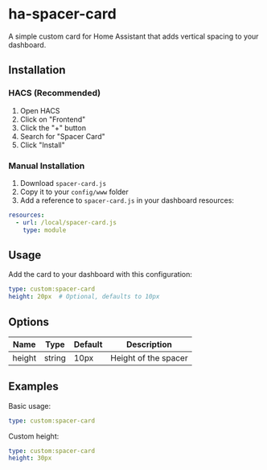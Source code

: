 # ha-spacer-card

A simple custom card for Home Assistant that adds vertical spacing to your dashboard.

## Installation

### HACS (Recommended)
1. Open HACS
2. Click on "Frontend"
3. Click the "+" button
4. Search for "Spacer Card"
5. Click "Install"

### Manual Installation
1. Download `spacer-card.js`
2. Copy it to your `config/www` folder
3. Add a reference to `spacer-card.js` in your dashboard resources:
```yaml
resources:
  - url: /local/spacer-card.js
    type: module
```

## Usage

Add the card to your dashboard with this configuration:

```yaml
type: custom:spacer-card
height: 20px  # Optional, defaults to 10px
```

## Options

| Name | Type | Default | Description |
|------|------|---------|-------------|
| height | string | 10px | Height of the spacer |

## Examples

Basic usage:
```yaml
type: custom:spacer-card
```

Custom height:
```yaml
type: custom:spacer-card
height: 30px
```
